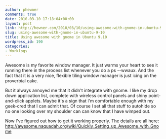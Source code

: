 ```yaml
---
author: phewner
comments: true
date: 2010-03-10 17:18:04+00:00
layout: post
link: http://hewner.com/2010/03/10/using-awesome-with-gnome-in-ubuntu-9-10/
slug: using-awesome-with-gnome-in-ubuntu-9-10
title: Using awesome with gnome in Ubuntu 9.10
wordpress_id: 190
categories:
- Worklogs
---
```


Awesome is my favorite window manager.  It just warms your heart to see it running there in the process list whenever you do a ps --wwaux.  And the fact that it is a very nice, flexible tiling window manager is just icing on the proverbial cake.

But it always annoyed me that it didn't integrate with gnome.  I like my drop down application list, complete with wireless control panels and shiny point-and-click applets.  Maybe it's a sign that I'm comfortable enough with my geek-cred that I can admit that.  Of course I set all that stuff to autohide so no one looking over my shoulder can can know that I have wimped out.  

Now I've figured out how to get it working properly.  The details are all here: http://awesome.naquadah.org/wiki/Quickly_Setting_up_Awesome_with_Gnome
